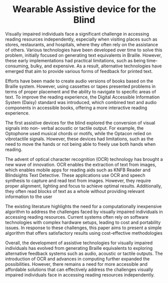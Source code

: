 <h1 align="center"> Wearable Assistive device for the Blind </h1>
 <p> Visually impaired individuals face a significant challenge in accessing reading resources independently, especially when visiting places such as stores, restaurants, and hospitals, where they often rely on the assistance of others. Various technologies have been developed over time to solve this problem, initially focused on generating text equivalents in Braille. However, these
early implementations had practical limitations, such as being time-consuming, bulky, and expensive. As a result, alternative technologies have emerged that aim to provide various forms of feedback for printed text. 
 </p> 
 <p>Efforts have been made to create audio versions of books based on the Braille system. However, using cassettes or tapes presented problems in terms of proper placement and the
ability to navigate to specific areas of text. To improve the reading experience, the Digital Accessible Information System (Daisy) standard was introduced, which combined text and audio components in accessible books, offering a more interactive reading experience.
</p>
<p> The first assistive devices for the blind explored the conversion of visual signals into non- verbal acoustic or tactile output. For example, the Optophone used musical chords or motifs, while the Optacon relied on vibrotactile signals. However, these devices had limitations, such as the need to move the hands or not being able to freely use both hands when reading. </p>
<p> The advent of optical character recognition (OCR) technology has brought a new wave of innovation. OCR enables the extraction of text from images, which enables mobile apps for reading aids such as KNFB Reader and Blindsights Text Detective. These applications use OCR and speech synthesis to capture and read text from images. However, they require proper alignment, lighting and focus to achieve optimal results. Additionally, they often read blocks of
  text as a whole without providing relevant information to the user </p>
  <p>
The existing literature highlights the need for a computationally inexpensive algorithm to address the challenges faced by visually impaired individuals in accessing reading resources. Current systems often rely on software technologies with complex hardware setups, leading to cost and portability issues. In response to these challenges, this paper aims to present a simple algorithm that offers satisfactory results using cost-effective methodologies</p>
<p> Overall, the development of assistive technologies for visually impaired individuals has evolved from generating Braille equivalents to exploring alternative feedback systems such as audio, acoustic or tactile outputs. The introduction of OCR and advances in computing further expanded the possibilities. However, there remains a need for more accessible and affordable solutions that can effectively address the challenges visually impaired individuals face in
accessing reading resources independently.</p>
